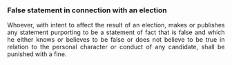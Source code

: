 ### False statement in connection with an election
<div style="text-align: justify">

Whoever, with intent to affect the result of an election, makes or publishes any statement purporting to be a statement of fact that is false and which he either knows or believes to be false or does not believe to be true in relation to the personal character or conduct of any candidate, shall be punished with a fine.

</div>
